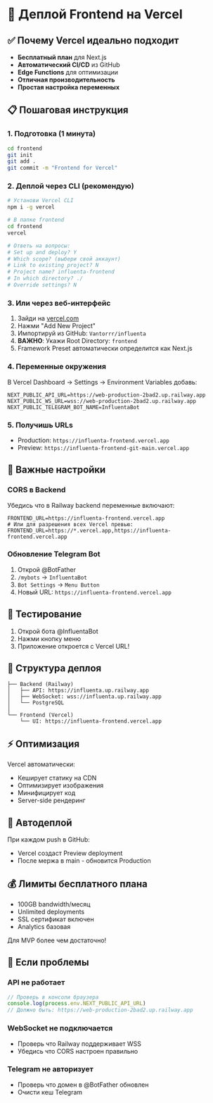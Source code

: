# 🚀 Деплой Frontend на Vercel

## ✅ Почему Vercel идеально подходит

- **Бесплатный план** для Next.js
- **Автоматический CI/CD** из GitHub
- **Edge Functions** для оптимизации
- **Отличная производительность**
- **Простая настройка переменных**

## 📋 Пошаговая инструкция

### 1. Подготовка (1 минута)

```bash
cd frontend
git init
git add .
git commit -m "Frontend for Vercel"
```

### 2. Деплой через CLI (рекомендую)

```bash
# Установи Vercel CLI
npm i -g vercel

# В папке frontend
cd frontend
vercel

# Ответь на вопросы:
# Set up and deploy? Y
# Which scope? (выбери свой аккаунт)
# Link to existing project? N
# Project name? influenta-frontend
# In which directory? ./
# Override settings? N
```

### 3. Или через веб-интерфейс

1. Зайди на [vercel.com](https://vercel.com)
2. Нажми "Add New Project"
3. Импортируй из GitHub: `Vantorrr/influenta`
4. **ВАЖНО**: Укажи Root Directory: `frontend`
5. Framework Preset автоматически определится как Next.js

### 4. Переменные окружения

В Vercel Dashboard → Settings → Environment Variables добавь:

```env
NEXT_PUBLIC_API_URL=https://web-production-2bad2.up.railway.app
NEXT_PUBLIC_WS_URL=wss://web-production-2bad2.up.railway.app
NEXT_PUBLIC_TELEGRAM_BOT_NAME=InfluentaBot
```

### 5. Получишь URLs

- Production: `https://influenta-frontend.vercel.app`
- Preview: `https://influenta-frontend-git-main.vercel.app`

## 🔧 Важные настройки

### CORS в Backend

Убедись что в Railway backend переменные включают:

```env
FRONTEND_URL=https://influenta-frontend.vercel.app
# Или для разрешения всех Vercel превью:
FRONTEND_URL=https://*.vercel.app,https://influenta-frontend.vercel.app
```

### Обновление Telegram Bot

1. Открой @BotFather
2. `/mybots` → `InfluentaBot`
3. `Bot Settings` → `Menu Button`
4. Новый URL: `https://influenta-frontend.vercel.app`

## 📱 Тестирование

1. Открой бота @InfluentaBot
2. Нажми кнопку меню
3. Приложение откроется с Vercel URL!

## 🎯 Структура деплоя

```
├── Backend (Railway)
│   ├── API: https://influenta.up.railway.app
│   ├── WebSocket: wss://influenta.up.railway.app
│   └── PostgreSQL
│
└── Frontend (Vercel)
    └── UI: https://influenta-frontend.vercel.app
```

## ⚡ Оптимизация

Vercel автоматически:
- Кеширует статику на CDN
- Оптимизирует изображения
- Минифицирует код
- Server-side рендеринг

## 🔄 Автодеплой

При каждом push в GitHub:
- Vercel создаст Preview deployment
- После мержа в main - обновится Production

## 💰 Лимиты бесплатного плана

- 100GB bandwidth/месяц
- Unlimited deployments
- SSL сертификат включен
- Analytics базовая

Для MVP более чем достаточно!

## 🚨 Если проблемы

### API не работает
```javascript
// Проверь в консоли браузера
console.log(process.env.NEXT_PUBLIC_API_URL)
// Должно быть: https://web-production-2bad2.up.railway.app
```

### WebSocket не подключается
- Проверь что Railway поддерживает WSS
- Убедись что CORS настроен правильно

### Telegram не авторизует
- Проверь что домен в @BotFather обновлен
- Очисти кеш Telegram






